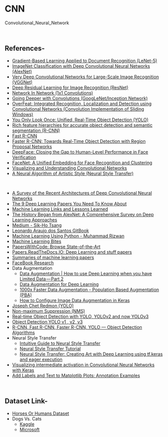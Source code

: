 # CNN
Convolutional_Neural_Network

<br/>

## References-
* [Gradient-Based Learning Applied to Document Recognition (LeNet-5)](http://yann.lecun.com/exdb/publis/pdf/lecun-01a.pdf)
* [ImageNet Classification with Deep Convolutional Neural Networks (AlexNet)](https://papers.nips.cc/paper/4824-imagenet-classification-with-deep-convolutional-neural-networks.pdf)
* [Very Deep Convolutional Networks for Large-Scale Image Recognition (VGGNet)](https://arxiv.org/pdf/1409.1556v6.pdf)
* [Deep Residual Learning for Image Recognition (ResNet)](https://arxiv.org/pdf/1512.03385.pdf)
* [Network In Network (1x1 Convolutions)](https://arxiv.org/pdf/1312.4400.pdf)
* [Going Deeper with Convolutions (GoogLeNet/Inception Network)](https://arxiv.org/pdf/1409.4842v1.pdf)
* [OverFeat: Integrated Recognition, Localization and Detection using Convolutional Networks (Convolution Implementation of Sliding Windows)](https://arxiv.org/pdf/1312.6229.pdf)
* [You Only Look Once: Unified, Real-Time Object Detection (YOLO)](https://pjreddie.com/media/files/papers/yolo.pdf)
* [Rich feature hierarchies for accurate object detection and semantic segmentation (R-CNN)](https://arxiv.org/pdf/1311.2524.pdf)
* [Fast R-CNN](https://arxiv.org/pdf/1504.08083.pdf)
* [Faster R-CNN: Towards Real-Time Object Detection with Region Proposal Networks](https://arxiv.org/pdf/1506.01497.pdf)
* [DeepFace: Closing the Gap to Human-Level Performance in Face Verification](https://www.cs.toronto.edu/~ranzato/publications/taigman_cvpr14.pdf)
* [FaceNet: A Unified Embedding for Face Recognition and Clustering](https://arxiv.org/pdf/1503.03832.pdf)
* [Visualizing and Understanding Convolutional Networks](https://arxiv.org/pdf/1311.2901.pdf)
* [A Neural Algorithm of Artistic Style (Neural Style Transfer)](https://arxiv.org/pdf/1508.06576.pdf)

<br/>

* [A Survey of the Recent Architectures of Deep Convolutional Neural Networks](https://arxiv.org/ftp/arxiv/papers/1901/1901.06032.pdf)
* [The 9 Deep Learning Papers You Need To Know About](https://adeshpande3.github.io/The-9-Deep-Learning-Papers-You-Need-To-Know-About.html)
* [Machine Learning Links and Lessons Learned](https://github.com/adeshpande3/Machine-Learning-Links-And-Lessons-Learned)
* [The History Began from AlexNet: A Comprehensive Survey on Deep Learning Approaches](https://arxiv.org/ftp/arxiv/papers/1803/1803.01164.pdf)
* [Medium - Sik-Ho Tsang](https://towardsdatascience.com/@sh.tsang)
* [Leonardo Araujo dos Santos GitBook](https://leonardoaraujosantos.gitbooks.io/artificial-inteligence/content/)
* [Machine Learning Using Python - Muhammad Rizwan](https://engmrk.com/)
* [Machine Learning Bites](https://medium.com/machine-learning-bites)
* [PapersWithCode: Browse State-of-the-Art](https://paperswithcode.com/sota)
* [Papers.ReadTheDocs.IO: Deep Learning and stuff papers](https://papers.readthedocs.io/en/latest/)
* [Summaries of machine learning papers](https://github.com/aleju/papers)
* [FaceBook Research](https://research.fb.com/publications/)
* Data Augmentation
  + [Data Augmentation | How to use Deep Learning when you have Limited Data — Part 2](https://nanonets.com/blog/data-augmentation-how-to-use-deep-learning-when-you-have-limited-data-part-2/)
  + [Data Augmentation for Deep Learning](https://towardsdatascience.com/data-augmentation-for-deep-learning-4fe21d1a4eb9)
  + [1000x Faster Data Augmentation - Population Based Augmentation (PBA)](https://bair.berkeley.edu/blog/2019/06/07/data_aug/)
  + [How to Configure Image Data Augmentation in Keras](https://machinelearningmastery.com/how-to-configure-image-data-augmentation-when-training-deep-learning-neural-networks/)
* [Joseph Chet Redmon (YOLO)](https://pjreddie.com/)
* [Non-maximum Suppression (NMS)](https://towardsdatascience.com/non-maximum-suppression-nms-93ce178e177c)
* [Real-time Object Detection with YOLO, YOLOv2 and now YOLOv3](https://medium.com/@jonathan_hui/real-time-object-detection-with-yolo-yolov2-28b1b93e2088)
* [Object Detection YOLO v1 , v2, v3](https://medium.com/@venkatakrishna.jonnalagadda/object-detection-yolo-v1-v2-v3-c3d5eca2312a)
* [R-CNN, Fast R-CNN, Faster R-CNN, YOLO — Object Detection Algorithms](https://towardsdatascience.com/r-cnn-fast-r-cnn-faster-r-cnn-yolo-object-detection-algorithms-36d53571365e)
* Neural Style Transfer
  + [Intuitive Guide to Neural Style Transfer](https://towardsdatascience.com/light-on-math-machine-learning-intuitive-guide-to-neural-style-transfer-ef88e46697ee)
  + [Neural Style Transfer Tutorial](https://towardsdatascience.com/neural-style-transfer-tutorial-part-1-f5cd3315fa7f)
  + [Neural Style Transfer: Creating Art with Deep Learning using tf.keras and eager execution](https://medium.com/tensorflow/neural-style-transfer-creating-art-with-deep-learning-using-tf-keras-and-eager-execution-7d541ac31398)
* [Visualizing intermediate activation in Convolutional Neural Networks with Keras](https://towardsdatascience.com/visualizing-intermediate-activation-in-convolutional-neural-networks-with-keras-260b36d60d0)
* [Add Labels and Text to Matplotlib Plots: Annotation Examples](http://queirozf.com/entries/add-labels-and-text-to-matplotlib-plots-annotation-examples)

<br/>

## Dataset Link-
* [Horses Or Humans Dataset](http://www.laurencemoroney.com/horses-or-humans-dataset/)
* Dogs Vs. Cats
  + [Kaggle](https://www.kaggle.com/c/dogs-vs-cats)
  + [Microsoft](https://www.microsoft.com/en-us/download/details.aspx?id=54765)
